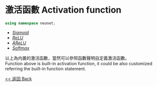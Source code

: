 # 激活函數 Activation function

```c++
using namespace neunet;
```

- [$Sigmoid$](Sigmoid.md)
- [$ReLU$](ReLU.md)
- [$AReLU$](AReLU.md)
- [$Softmax$](Softmax.md)

以上為内置的激活函數，當然可以參照函數聲明自定義激活函數。\
Function above is built-in activation function, it could be also customized referring the built-in function statement.

[<< 返回 Back](../cover.md)
